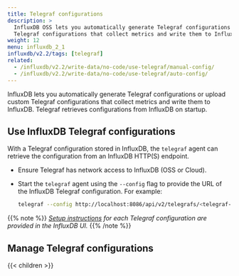 ```yaml
---
title: Telegraf configurations
description: >
  InfluxDB OSS lets you automatically generate Telegraf configurations or upload custom
  Telegraf configurations that collect metrics and write them to InfluxDB OSS.
weight: 12
menu: influxdb_2_1
influxdb/v2.2/tags: [telegraf]
related:
  - /influxdb/v2.2/write-data/no-code/use-telegraf/manual-config/
  - /influxdb/v2.2/write-data/no-code/use-telegraf/auto-config/
---
```


InfluxDB lets you automatically generate Telegraf configurations or upload custom
Telegraf configurations that collect metrics and write them to InfluxDB.
Telegraf retrieves configurations from InfluxDB on startup.

## Use InfluxDB Telegraf configurations
With a Telegraf configuration stored in InfluxDB, the `telegraf` agent can retrieve
the configuration from an InfluxDB HTTP(S) endpoint.

- Ensure Telegraf has network access to InfluxDB (OSS or Cloud).
- Start the `telegraf` agent using the `--config` flag to provide the URL of the
  InfluxDB Telegraf configuration. For example:

    ```sh
    telegraf --config http://localhost:8086/api/v2/telegrafs/<telegraf-config-id>
    ```

{{% note %}}
_[Setup instructions](/influxdb/v2.2/telegraf-configs/view/#view-setup-instructions) for
each Telegraf configuration are provided in the InfluxDB UI._
{{% /note %}}

## Manage Telegraf configurations

{{< children >}}
